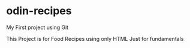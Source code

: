 # odin-recipes
My First project using Git

This Project is for Food Recipes using only HTML Just for fundamentals